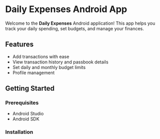 # Daily Expenses Android App

Welcome to the **Daily Expenses** Android application! This app helps you track your daily spending, set budgets, and manage your finances.

## Features
- Add transactions with ease
- View transaction history and passbook details
- Set daily and monthly budget limits
- Profile management

## Getting Started
### Prerequisites
- Android Studio
- Android SDK

### Installation
